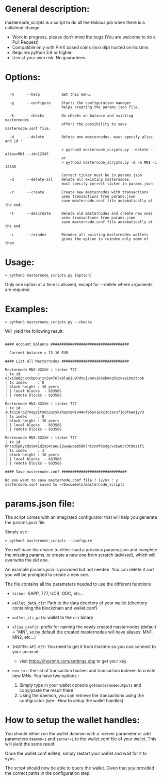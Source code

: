 # General description:

masternode_scripts is a script to do all the tedious job when there is a collateral change

* Work in progress, please don't mind the bugs (You are welcome to do a Pull Request)
* Compatible only with PIVX based coins (non dip) hosted on ihostmn.
* Requires python 3.6 or higher.
* Use at your own risk. No guarantees.

# Options:

```

  -h      --help          Get this menu.

  -g      --configure     Starts the configuration manager
                          helps creating the params.json file.

  -k      --checks        Do checks on balance and existing masternodes
                          offers the possibility to save masternode.conf file.

  -d      --delete        Delete one masternodes. must specify alias and id :

                          > python3 masternode_scrypts.py --delete --alias=MN1 --id=12345
                          or
                          > python3 masternode_scrypts.py -d -a MN1 -i 12345

                          Correct ticker must be in params.json
  -d      --delete-all    Delete all existing masternodes.
                          must specify correct ticker in params.json

  -r      --create        Create new masternodes with transactions
                          uses transactions from params.json
                          save masternode.conf file automatically at the end.

  -t      --delcreate     Delete old masternodes and create new ones
                          uses transactions from params.json
                          save masternode.conf file automatically at the end.

  -i      --reindex       Reindex all existing masternodes wallets
                          gives the option to reindex only some of them.

```

# Usage:

```
> python3 masternode_scripts.py [option]
```

Only one option at a time is allowed, except for --delete where arguments are required.


# Examples:

```
> python3 masternode_scripts.py --checks
```

Will yield the following result:

```

#### Account Balance ####################################

  Current balance = 15.16 EUR

#### List all Masternodes ###############################

Masternode MN2-XXXXX : ticker 777
| tx id        : o3xs3e02cxxvbp0ujzv5e47nlk0la6ju97dtujvoov20kekmnqh2zvsaimnztcok
| tx index     : 0
| block height : 16 peers
| | local blocks  - 683586
| | remote blocks - 683586

Masternode MN1-XXXXX : ticker 777
| tx id        : sufx1i6rp27neypitm8b2qcykshayxqw1v44vfe5yo1ekx3ciasn7jo0feanjyv3
| tx index     : 0
| block height : 16 peers
| | local blocks  - 683586
| | remote blocks - 683586

Masternode MN3-XXXXX : ticker 777
| tx id        : khro35p0ycdo5m41d29p4cauui2wwqwoa050klhtznmf8o3gcvobw0cr3t0oz1f1
| tx index     : 1
| block height : 16 peers
| | local blocks  - 683586
| | remote blocks - 683586

#### Save masternode.conf ##############################

Do you want to save masternode.conf file ? (y/n) : y
masternode.conf saved to ~/Documents/masternode_scripts

```

# params.json file:

The script comes with an integrated configurator that will help you generate the params.json file.

Simply use :

```
> python3 masternode_scripts --configure
```

You will have the choice to either load a previous params.json and complete the missing params, 
or create a new one from scratch (advised), which will overwrite the old one.

An example params.json is provided but not needed. You can delete it and you will be prompted to create
a new one.

The file contains all the parameters needed to use the different functions
* `ticker`: SAPP, 777, UCR, ODC, etc...
* `wallet_data_dir`: Path to the data directory of your wallet (directory containing the blockchain and wallet.conf)
* `wallet_cli_path`: wallet to the `cli` binary
* `alias_prefix`: prefix for naming the newly created masternodes (default = "MN", so by default the created masternodes 
  will have aliases: MN1, MN2, etc...)
* `IHOSTMN-API-KEY`: You need to get it from ihostmn so you can connect to your account 
  * visit https://ihostmn.com/settings.php to get your key.
* `new_txs`: the list of transaction hashes and transaction indexes to create new MNs. 
  You have two options :
  
  1) Simply type in your wallet console `getmasternodeoutputs` and copy/paste the result there
  2) Using the daemon, you can retrieve the transactions using the configurator (see : How to setup the wallet handles)
  
# How to setup the wallet handles:

You should either run the wallet daemon with a -server parameter or add parameters `daemon=1` and `server=1`
to the wallet.conf file of your wallet. This will yield the same result.

Once the wallet.conf edited, simply restart your wallet and wait for it to sync.

The script should now be able to query the wallet. Given that you provided the correct paths in the configuration step.
